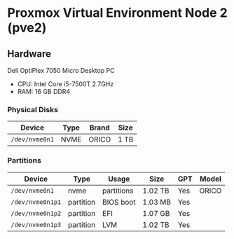 # Proxmox Virtual Environment Node 2 (pve2)

## Hardware

Dell OptiPlex 7050 Micro Desktop PC

* CPU: Intel Core i5-7500T 2.7GHz
* RAM: 16 GB DDR4

### Physical Disks

| Device          | Type  | Brand    | Size   |
| --------------- | ----- | -------- | ------ |
|  `/dev/nvme0n1` | NVME  | ORICO    |   1 TB |

### Partitions

| Device           | Type      | Usage     | Size    | GPT       | Model      |
| ---------------- | --------  | --------- | ------- | --------- | -----------|
|  `/dev/nvme0n1`  | nvme      | partitions| 1.02 TB | Yes       | ORICO      |
|  `/dev/nvme0n1p1`| partition | BIOS boot | 1.03 MB | Yes       |            |
|  `/dev/nvme0n1p2`| partition | EFI       | 1.07 GB | Yes       |            |
|  `/dev/nvme0n1p3`| partition | LVM       | 1.02 TB | Yes       |            |
